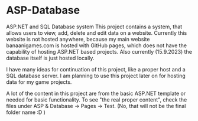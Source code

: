 # ASP-Database
ASP.NET and SQL Database system
This project contains a system, that allows users to view, add, delete and edit data on a website. 
Currently this website is not hosted anywhere, because my main website banaanigames.com is hosted with GitHub pages, which does not have the capability of hosting ASP.NET based projects.
Also currently (15.9.2023) the database itself is just hosted locally.

I have many ideas for continuation of this project, like a proper host and a SQL database server.
I am planning to use this project later on for hosting data for my game projects.

A lot of the content in this project are from the basic ASP.NET template or needed for basic functionality.
To see "the real proper content", check the files under ASP & Database -> Pages -> Test. (No, that will not be the final folder name :D )

